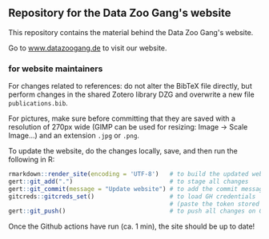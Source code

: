 ## Repository for the Data Zoo Gang's website

This repository contains the material behind the Data Zoo Gang's website.

Go to www.datazoogang.de to visit our website.

### for website maintainers

For changes related to references: do not alter the BibTeX file directly, but perform changes in the shared Zotero library DZG and overwrite a new file `publications.bib`.

For pictures, make sure before committing that they are saved with a resolution of 270px wide (GIMP can be used for resizing: Image -> Scale Image...) and an extension `.jpg` or `.png`.

To update the website, do the changes locally, save, and then run the following in R:

```r
rmarkdown::render_site(encoding = 'UTF-8')   # to build the updated website
gert::git_add(".")                           # to stage all changes
gert::git_commit(message = "Update website") # to add the commit message
gitcreds::gitcreds_set()                     # to load GH credentials 
                                             # (paste the token stored in my_GH_token.txt)
gert::git_push()                             # to push all changes on GitHub
```

Once the Github actions have run (ca. 1 min), the site should be up to date!
